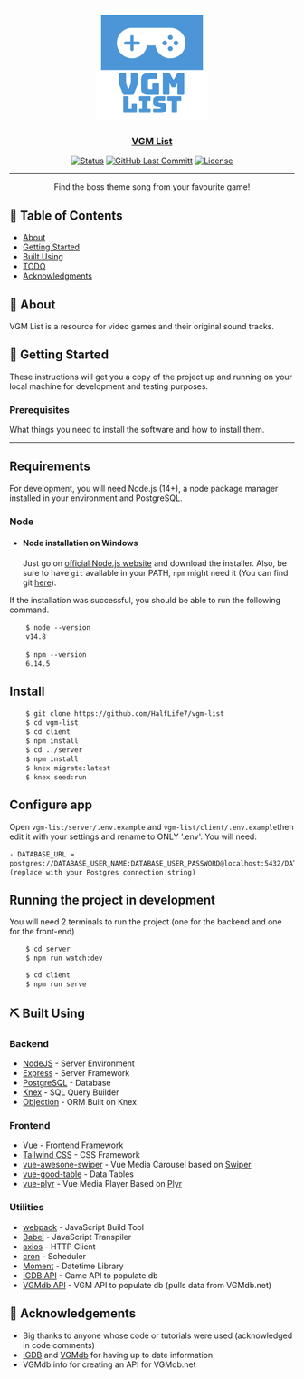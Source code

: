 <p align="center">
  <a href="https://vgm-list.netlify.app/" rel="noopener">
 <img width=200px height=200px src="https://github.com/HalfLife7/vgm-list/blob/master/vgm-list-logo.png?raw=true" alt="Project logo"></a>
</p>

<h3 align="center"><a href="https://vgm-list.netlify.app/">VGM List</a></h3>

<div align="center">

[![Status](https://img.shields.io/badge/status-active-success.svg)]()
[![GitHub Last Committ](https://img.shields.io/github/last-commit/HalfLife7/vgm-list)](https://github.com/HalfLife7/vgm-list/commits/master)
[![License](https://img.shields.io/github/license/HalfLife7/vgm-list)](/LICENSE)

</div>

---

<p align="center"> Find the boss theme song from your favourite game!</p>

## 📝 Table of Contents

- [About](#about)
- [Getting Started](#getting_started)
- [Built Using](#built_using)
- [TODO](./TODO.md)
- [Acknowledgments](#acknowledgement)

## 🧐 About <a name = "about"></a>

<p>VGM List is a resource for video games and their original sound tracks.</p>

## 🏁 Getting Started <a name = "getting_started"></a>

These instructions will get you a copy of the project up and running on your local machine for development and testing purposes.

### Prerequisites

What things you need to install the software and how to install them.

---

## Requirements

For development, you will need Node.js (14+), a node package manager installed in your environment and PostgreSQL.

### Node

- #### Node installation on Windows

  Just go on [official Node.js website](https://nodejs.org/) and download the installer.
  Also, be sure to have `git` available in your PATH, `npm` might need it (You can find git [here](https://git-scm.com/)).

If the installation was successful, you should be able to run the following command.

```
    $ node --version
    v14.8

    $ npm --version
    6.14.5
```

## Install

```
    $ git clone https://github.com/HalfLife7/vgm-list
    $ cd vgm-list
    $ cd client
    $ npm install
    $ cd ../server
    $ npm install
    $ knex migrate:latest
    $ knex seed:run
```

## Configure app

Open `vgm-list/server/.env.example` and `vgm-list/client/.env.example`then edit it with your settings and rename to ONLY '.env'. You will need:

```
- DATABASE_URL = postgres://DATABASE_USER_NAME:DATABASE_USER_PASSWORD@localhost:5432/DATABASE_NAME (replace with your Postgres connection string)
```

## Running the project in development

You will need 2 terminals to run the project (one for the backend and one for the front-end)

```
    $ cd server
    $ npm run watch:dev
```

```
    $ cd client
    $ npm run serve
```

## ⛏️ Built Using <a name = "built_using"></a>

### Backend

- [NodeJS](https://nodejs.org/en/) - Server Environment
- [Express](https://expressjs.com/) - Server Framework
- [PostgreSQL](https://www.postgresql.org/) - Database
- [Knex](http://knexjs.org/) - SQL Query Builder
- [Objection](https://vincit.github.io/objection.js/) - ORM Built on Knex

### Frontend

- [Vue](https://vuejs.org/) - Frontend Framework
- [Tailwind CSS](https://tailwindcss.com/) - CSS Framework
- [vue-awesone-swiper](https://github.surmon.me/vue-awesome-swiper/) - Vue Media Carousel based on [Swiper](https://swiperjs.com/)
- [vue-good-table](https://xaksis.github.io/vue-good-table/) - Data Tables
- [vue-plyr](https://github.com/sampotts/plyr) - Vue Media Player Based on [Plyr](https://plyr.io/)

### Utilities

- [webpack](https://webpack.js.org/) - JavaScript Build Tool
- [Babel](https://babeljs.io/) - JavaScript Transpiler
- [axios](https://www.npmjs.com/package/axios) - HTTP Client
- [cron](https://www.npmjs.com/package/cron) - Scheduler
- [Moment](https://momentjs.com/) - Datetime Library
- [IGDB API](https://api-docs.igdb.com/#about) - Game API to populate db
- [VGMdb API](http://vgmdb.info/) - VGM API to populate db (pulls data from VGMdb.net)

## 🎉 Acknowledgements <a name = "acknowledgement"></a>

- Big thanks to anyone whose code or tutorials were used (acknowledged in code comments)
- [IGDB](https://www.igdb.com/) and [VGMdb](https://vgmdb.net/) for having up to date information
- VGMdb.info for creating an API for VGMdb.net
